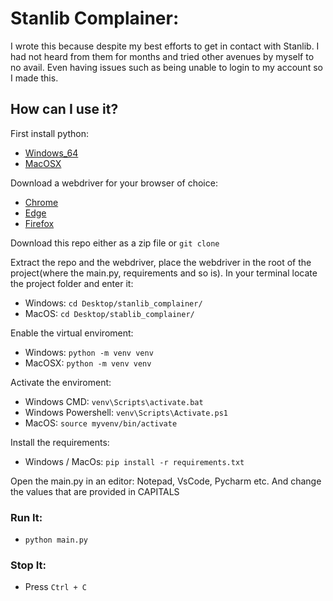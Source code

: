 # Stanlib Complainer:
I wrote this because despite my best efforts to get in contact with Stanlib. 
I had not heard from them for months and tried other avenues by myself to no avail. 
Even having issues such as being unable to login to my account so I made this. 

## How can I use it?
First install python:


 - [Windows_64](https://www.python.org/ftp/python/3.11.8/python-3.11.8-amd64.exe)
 - [MacOSX](https://www.python.org/ftp/python/3.11.8/python-3.11.8-macos11.pkg)


Download a webdriver for your browser of choice:

- [Chrome](https://chromedriver.chromium.org/downloads)
- [Edge](https://developer.microsoft.com/en-us/microsoft-edge/tools/webdriver/?form=MA13LH#downloads)
- [Firefox](https://github.com/mozilla/geckodriver/releases)

Download this repo either as a zip file or `git clone`

Extract the repo and the webdriver, place the webdriver in the root of the project(where the main.py, requirements and so is).
In your terminal locate the project folder and enter it:

- Windows: `cd Desktop/stanlib_complainer/`
- MacOS: `cd Desktop/stablib_complainer/`

Enable the virtual enviroment:

- Windows: `python -m venv venv`
- MacOSX: `python -m venv venv`

Activate the enviroment:

- Windows CMD: `venv\Scripts\activate.bat`
- Windows Powershell: `venv\Scripts\Activate.ps1`
- MacOS: `source myvenv/bin/activate`

Install the requirements:
 - Windows / MacOs: `pip install -r requirements.txt`

Open the main.py in an editor: Notepad, VsCode, Pycharm etc.
And change the values that are provided in CAPITALS

### Run It:

- `python main.py`

### Stop It:

- Press `Ctrl + C`